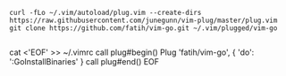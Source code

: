```
curl -fLo ~/.vim/autoload/plug.vim --create-dirs https://raw.githubusercontent.com/junegunn/vim-plug/master/plug.vim
git clone https://github.com/fatih/vim-go.git ~/.vim/plugged/vim-go


```
cat <'EOF' >> ~/.vimrc
call plug#begin()
Plug 'fatih/vim-go', { 'do': ':GoInstallBinaries' }
call plug#end()
EOF
```
